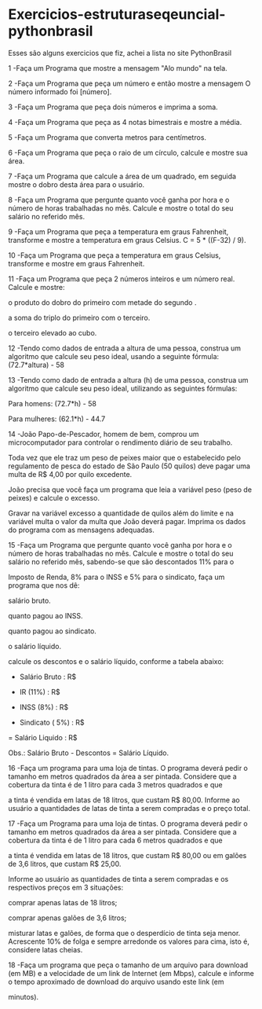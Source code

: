 # Exercicios-estruturaseqeuncial-pythonbrasil
Esses são alguns exercicios que fiz, achei a lista no site PythonBrasil

1 -Faça um Programa que mostre a mensagem "Alo mundo" na tela.

2 -Faça um Programa que peça um número e então mostre a mensagem O número informado foi [número].

3 -Faça um Programa que peça dois números e imprima a soma.

4 -Faça um Programa que peça as 4 notas bimestrais e mostre a média.

5 -Faça um Programa que converta metros para centímetros.

6 -Faça um Programa que peça o raio de um círculo, calcule e mostre sua área.

7 -Faça um Programa que calcule a área de um quadrado, em seguida mostre o dobro desta área para o usuário.

8 -Faça um Programa que pergunte quanto você ganha por hora e o número de horas trabalhadas no mês. Calcule e mostre o total do seu salário no referido mês.

9 -Faça um Programa que peça a temperatura em graus Fahrenheit, transforme e mostre a temperatura em graus Celsius.
C = 5 * ((F-32) / 9).

10 -Faça um Programa que peça a temperatura em graus Celsius, transforme e mostre em graus Fahrenheit.

11 -Faça um Programa que peça 2 números inteiros e um número real. Calcule e mostre:

o produto do dobro do primeiro com metade do segundo .

a soma do triplo do primeiro com o terceiro.

o terceiro elevado ao cubo.

12 -Tendo como dados de entrada a altura de uma pessoa, construa um algoritmo que calcule seu peso ideal, usando a seguinte fórmula: (72.7*altura) - 58

13 -Tendo como dado de entrada a altura (h) de uma pessoa, construa um algoritmo que calcule seu peso ideal, utilizando as seguintes fórmulas:

Para homens: (72.7*h) - 58

Para mulheres: (62.1*h) - 44.7

14 -João Papo-de-Pescador, homem de bem, comprou um microcomputador para controlar o rendimento diário de seu trabalho.

Toda vez que ele traz um peso de peixes maior que o estabelecido pelo regulamento de pesca do estado de São Paulo (50 quilos) deve pagar uma multa de R$ 4,00 por quilo excedente. 

João precisa que você faça um programa que leia a variável peso (peso de peixes) e calcule o excesso. 

Gravar na variável excesso a quantidade de quilos além do limite e na variável multa o valor da multa que João deverá pagar. Imprima os dados do programa com as mensagens adequadas.

15 -Faça um Programa que pergunte quanto você ganha por hora e o número de horas trabalhadas no mês. Calcule e mostre o total do seu salário no referido mês, sabendo-se que são descontados 11% para o 

Imposto de Renda, 8% para o INSS e 5% para o sindicato, faça um programa que nos dê:

salário bruto.

quanto pagou ao INSS.

quanto pagou ao sindicato.

o salário líquido.

calcule os descontos e o salário líquido, conforme a tabela abaixo:

+ Salário Bruto : R$

- IR (11%) : R$

- INSS (8%) : R$

- Sindicato ( 5%) : R$

= Salário Liquido : R$

Obs.: Salário Bruto - Descontos = Salário Líquido.

16 -Faça um programa para uma loja de tintas. O programa deverá pedir o tamanho em metros quadrados da área a ser pintada. Considere que a cobertura da tinta é de 1 litro para cada 3 metros quadrados e que 

a tinta é vendida em latas de 18 litros, que custam R$ 80,00. Informe ao usuário a quantidades de latas de tinta a serem compradas e o preço total.

17 -Faça um Programa para uma loja de tintas. O programa deverá pedir o tamanho em metros quadrados da área a ser pintada. Considere que a cobertura da tinta é de 1 litro para cada 6 metros quadrados e que 

a tinta é vendida em latas de 18 litros, que custam R$ 80,00 ou em galões de 3,6 litros, que custam R$ 25,00.

Informe ao usuário as quantidades de tinta a serem compradas e os respectivos preços em 3 situações:

comprar apenas latas de 18 litros;

comprar apenas galões de 3,6 litros;

misturar latas e galões, de forma que o desperdício de tinta seja menor. Acrescente 10% de folga e sempre arredonde os valores para cima, isto é, considere latas cheias.

18 -Faça um programa que peça o tamanho de um arquivo para download (em MB) e a velocidade de um link de Internet (em Mbps), calcule e informe o tempo aproximado de download do arquivo usando este link (em 

minutos).
